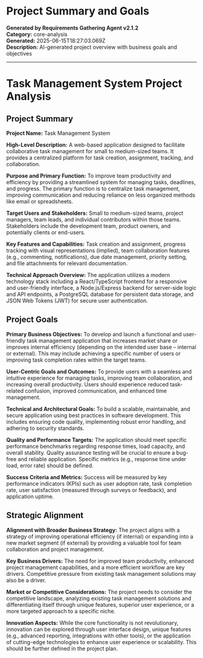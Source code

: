# Project Summary and Goals

**Generated by Requirements Gathering Agent v2.1.2**  
**Category:** core-analysis  
**Generated:** 2025-06-15T18:27:03.069Z  
**Description:** AI-generated project overview with business goals and objectives

---

# Task Management System Project Analysis

## Project Summary

**Project Name:** Task Management System

**High-Level Description:** A web-based application designed to facilitate collaborative task management for small to medium-sized teams.  It provides a centralized platform for task creation, assignment, tracking, and collaboration.

**Purpose and Primary Function:** To improve team productivity and efficiency by providing a streamlined system for managing tasks, deadlines, and progress.  The primary function is to centralize task management, improving communication and reducing reliance on less organized methods like email or spreadsheets.

**Target Users and Stakeholders:**  Small to medium-sized teams, project managers, team leads, and individual contributors within those teams. Stakeholders include the development team, product owners, and potentially clients or end-users.

**Key Features and Capabilities:** Task creation and assignment, progress tracking with visual representations (implied), team collaboration features (e.g., commenting, notifications), due date management, priority setting, and file attachments for relevant documentation.

**Technical Approach Overview:** The application utilizes a modern technology stack including a React/TypeScript frontend for a responsive and user-friendly interface, a Node.js/Express backend for server-side logic and API endpoints, a PostgreSQL database for persistent data storage, and JSON Web Tokens (JWT) for secure user authentication.


## Project Goals

**Primary Business Objectives:** To develop and launch a functional and user-friendly task management application that increases market share or improves internal efficiency (depending on the intended user base – internal or external).  This may include achieving a specific number of users or improving task completion rates within the target teams.

**User-Centric Goals and Outcomes:** To provide users with a seamless and intuitive experience for managing tasks, improving team collaboration, and increasing overall productivity.  Users should experience reduced task-related confusion, improved communication, and enhanced time management.

**Technical and Architectural Goals:** To build a scalable, maintainable, and secure application using best practices in software development.  This includes ensuring code quality, implementing robust error handling, and adhering to security standards.

**Quality and Performance Targets:**  The application should meet specific performance benchmarks regarding response times, load capacity, and overall stability.  Quality assurance testing will be crucial to ensure a bug-free and reliable application.  Specific metrics (e.g., response time under load, error rate) should be defined.

**Success Criteria and Metrics:** Success will be measured by key performance indicators (KPIs) such as user adoption rate, task completion rate, user satisfaction (measured through surveys or feedback), and application uptime.


## Strategic Alignment

**Alignment with Broader Business Strategy:** The project aligns with a strategy of improving operational efficiency (if internal) or expanding into a new market segment (if external) by providing a valuable tool for team collaboration and project management.

**Key Business Drivers:**  The need for improved team productivity, enhanced project management capabilities, and a more efficient workflow are key drivers.  Competitive pressure from existing task management solutions may also be a driver.

**Market or Competitive Considerations:** The project needs to consider the competitive landscape, analyzing existing task management solutions and differentiating itself through unique features, superior user experience, or a more targeted approach to a specific niche.

**Innovation Aspects:**  While the core functionality is not revolutionary, innovation can be explored through user interface design, unique features (e.g., advanced reporting, integrations with other tools), or the application of cutting-edge technologies to enhance user experience or scalability.  This should be further defined in the project plan.
